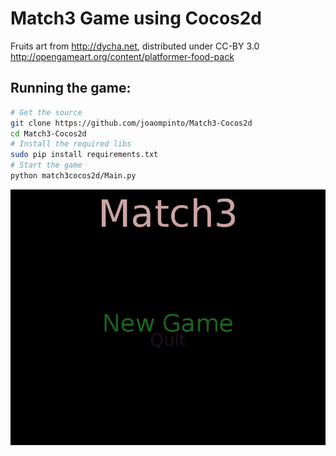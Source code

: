 # Match3 Game using Cocos2d

Fruits art from http://dycha.net, distributed under CC-BY 3.0
  http://opengameart.org/content/platformer-food-pack

## Running the game:
```sh
# Get the source
git clone https://github.com/joaompinto/Match3-Cocos2d
cd Match3-Cocos2d
# Install the required libs
sudo pip install requirements.txt
# Start the game
python match3cocos2d/Main.py
```


![alt](demo/play.gif)
